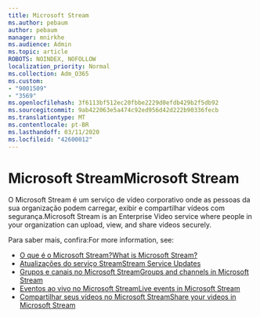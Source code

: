 ```yaml
---
title: Microsoft Stream
ms.author: pebaum
author: pebaum
manager: mnirkhe
ms.audience: Admin
ms.topic: article
ROBOTS: NOINDEX, NOFOLLOW
localization_priority: Normal
ms.collection: Adm_O365
ms.custom:
- "9001509"
- "3569"
ms.openlocfilehash: 3f6113bf512ec20fbbe2229d0efdb429b2f5db92
ms.sourcegitcommit: 9ab422063e5a474c92ed956d42d222b90336fecb
ms.translationtype: MT
ms.contentlocale: pt-BR
ms.lasthandoff: 03/11/2020
ms.locfileid: "42600012"
---
```

# <a name="microsoft-stream"></a><span data-ttu-id="3750d-102">Microsoft Stream</span><span class="sxs-lookup"><span data-stu-id="3750d-102">Microsoft Stream</span></span>

<span data-ttu-id="3750d-103">O Microsoft Stream é um serviço de vídeo corporativo onde as pessoas da sua organização podem carregar, exibir e compartilhar vídeos com segurança.</span><span class="sxs-lookup"><span data-stu-id="3750d-103">Microsoft Stream is an Enterprise Video service where people in your organization can upload, view, and share videos securely.</span></span> 

<span data-ttu-id="3750d-104">Para saber mais, confira:</span><span class="sxs-lookup"><span data-stu-id="3750d-104">For more information, see:</span></span>

- [<span data-ttu-id="3750d-105">O que é o Microsoft Stream?</span><span class="sxs-lookup"><span data-stu-id="3750d-105">What is Microsoft Stream?</span></span>](https://docs.microsoft.com/stream/overview)
- [<span data-ttu-id="3750d-106">Atualizações do serviço Stream</span><span class="sxs-lookup"><span data-stu-id="3750d-106">Stream Service Updates</span></span>](https://techcommunity.microsoft.com/t5/microsoft-stream-service-updates/bd-p/StreamAnnouncements)
- [<span data-ttu-id="3750d-107">Grupos e canais no Microsoft Stream</span><span class="sxs-lookup"><span data-stu-id="3750d-107">Groups and channels in Microsoft Stream</span></span>](https://docs.microsoft.com/stream/groups-channels-organization)
- [<span data-ttu-id="3750d-108">Eventos ao vivo no Microsoft Stream</span><span class="sxs-lookup"><span data-stu-id="3750d-108">Live events in Microsoft Stream</span></span>](https://docs.microsoft.com/stream/live-event-overview)
- [<span data-ttu-id="3750d-109">Compartilhar seus vídeos no Microsoft Stream</span><span class="sxs-lookup"><span data-stu-id="3750d-109">Share your videos in Microsoft Stream</span></span>](https://docs.microsoft.com/stream/portal-share-video)